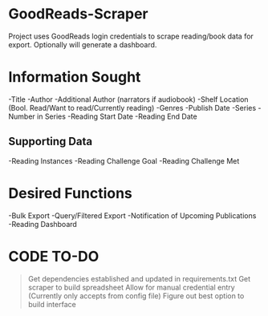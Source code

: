 # GoodReads-Scraper
Project uses GoodReads login credentials to scrape reading/book data for export. Optionally will generate a dashboard.

# Information Sought
-Title
-Author
-Additional Author (narrators if audiobook)
-Shelf Location (Bool. Read/Want to read/Currently reading)
-Genres
-Publish Date
-Series
-Number in Series
-Reading Start Date
-Reading End Date

## Supporting Data
-Reading Instances
-Reading Challenge Goal
-Reading Challenge Met

# Desired Functions
-Bulk Export
-Query/Filtered Export
-Notification of Upcoming Publications
-Reading Dashboard

# CODE TO-DO
>Get dependencies established and updated in requirements.txt
>Get scraper to build spreadsheet
>Allow for manual credential entry (Currently only accepts from config file)
>Figure out best option to build interface

